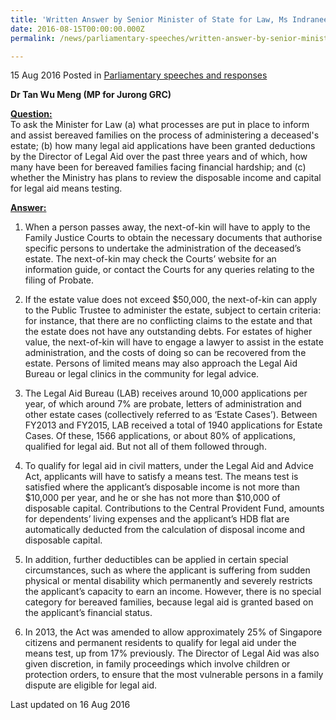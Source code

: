```yaml
---
title: 'Written Answer by Senior Minister of State for Law, Ms Indranee Rajah, to Parliamentary Question on Legal Aid for Bereaved Families'
date: 2016-08-15T00:00:00.000Z
permalink: /news/parliamentary-speeches/written-answer-by-senior-minister-of-state-for-law--ms-indranee-

---
```



15 Aug 2016 Posted in [Parliamentary speeches and responses](/news/parliamentary-speeches)

**Dr Tan Wu Meng (MP for Jurong GRC)**

**<u>Question:</u>**    
To ask the Minister for Law (a) what processes are put in place to inform and assist bereaved families on the process of administering a deceased's estate; (b) how many legal aid applications have been granted deductions by the Director of Legal Aid over the past three years and of which, how many have been for bereaved families facing financial hardship; and (c) whether the Ministry has plans to review the disposable income and capital for legal aid means testing.


**<u>Answer:</u>**  

1. When a person passes away, the next-of-kin will have to apply to the Family Justice Courts to obtain the necessary documents that authorise specific persons to undertake the administration of the deceased’s estate. The next-of-kin may check the Courts’ website for an information guide, or contact the Courts for any queries relating to the filing of Probate.
 
2. If the estate value does not exceed $50,000, the next-of-kin can apply to the Public Trustee to administer the estate, subject to certain criteria: for instance, that there are no conflicting claims to the estate and that the estate does not have any outstanding debts. For estates of higher value, the next-of-kin will have to engage a lawyer to assist in the estate administration, and the costs of doing so can be recovered from the estate. Persons of limited means may also approach the Legal Aid Bureau or legal clinics in the community for legal advice.
 
3. The Legal Aid Bureau (LAB) receives around 10,000 applications per year, of which around 7% are probate, letters of administration and other estate cases (collectively referred to as ‘Estate Cases’). Between FY2013 and FY2015, LAB received a total of 1940 applications for Estate Cases. Of these, 1566 applications, or about 80% of applications, qualified for legal aid. But not all of them followed through.
 
4. To qualify for legal aid in civil matters, under the Legal Aid and Advice Act, applicants will have to satisfy a means test. The means test is satisfied where the applicant’s disposable income is not more than $10,000 per year, and he or she has not more than $10,000 of disposable capital. Contributions to the Central Provident Fund, amounts for dependents’ living expenses and the applicant’s HDB flat are automatically deducted from the calculation of disposal income and disposable capital.
 
5. In addition, further deductibles can be applied in certain special circumstances, such as where the applicant is suffering from sudden physical or mental disability which permanently and severely restricts the applicant’s capacity to earn an income. However, there is no special category for bereaved families, because legal aid is granted based on the applicant’s financial status.
 
6. In 2013, the Act was amended to allow approximately 25% of Singapore citizens and permanent residents to qualify for legal aid under the means test, up from 17% previously. The Director of Legal Aid was also given discretion, in family proceedings which involve children or protection orders, to ensure that the most vulnerable persons in a family dispute are eligible for legal aid.


<p class="right-side-updated">Last updated on 16 Aug 2016</p> 

